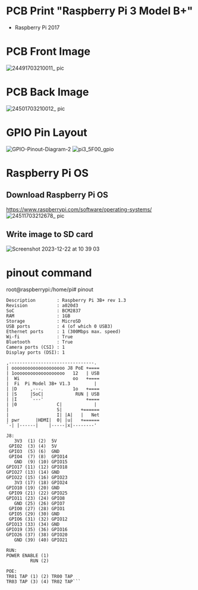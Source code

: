 # PCB Print "Raspberry Pi 3 Model B+"

* Raspberry Pi 2017

  
# PCB Front Image
![24491703210011_ pic](https://github.com/josthlee/RaspberryPi/assets/154501794/23eb04b2-7adc-4dc4-afde-67dee57959b3)

# PCB Back Image
![24501703210012_ pic](https://github.com/josthlee/RaspberryPi/assets/154501794/1e27949e-ac86-4e5f-a654-2afd30fb143a)

# GPIO Pin Layout
![GPIO-Pinout-Diagram-2](https://github.com/josthlee/RaspberryPi/assets/154501794/fd8dbf9b-531e-4d27-b869-e5b9e25bf5f0)
![pi3_5F00_gpio](https://github.com/josthlee/RaspberryPi/assets/154501794/bfdf7e4a-9877-494a-81d8-376a88019a92)

# Raspberry Pi OS

## Download Raspberry Pi OS

https://www.raspberrypi.com/software/operating-systems/
![24511703212678_ pic](https://github.com/josthlee/RaspberryPi/assets/154501794/63d6aaa9-2a5f-42d1-9a30-90124a6ac664)

## Write image to SD card
![Screenshot 2023-12-22 at 10 39 03](https://github.com/josthlee/RaspberryPi/assets/154501794/3aeb4dfc-cf77-4b08-b9aa-d8978025c0aa)

# pinout command

root@raspberrypi:/home/pi# pinout

```
Description        : Raspberry Pi 3B+ rev 1.3
Revision           : a020d3
SoC                : BCM2837
RAM                : 1GB
Storage            : MicroSD
USB ports          : 4 (of which 0 USB3)
Ethernet ports     : 1 (300Mbps max. speed)
Wi-fi              : True
Bluetooth          : True
Camera ports (CSI) : 1
Display ports (DSI): 1

,--------------------------------.
| oooooooooooooooooooo J8 PoE +====
| 1ooooooooooooooooooo   12   | USB
|  Wi                    oo   +====
|  Fi  Pi Model 3B+ V1.3         |
| |D     ,---.           1o   +====
| |S     |SoC|            RUN | USB
| |I     `---'                +====
| |0               C|            |
|                  S|       +======
|                  I| |A|   |   Net
| pwr      |HDMI|  0| |u|   +======
`-| |------|    |-----|x|--------'

J8:
   3V3  (1) (2)  5V    
 GPIO2  (3) (4)  5V    
 GPIO3  (5) (6)  GND   
 GPIO4  (7) (8)  GPIO14
   GND  (9) (10) GPIO15
GPIO17 (11) (12) GPIO18
GPIO27 (13) (14) GND   
GPIO22 (15) (16) GPIO23
   3V3 (17) (18) GPIO24
GPIO10 (19) (20) GND   
 GPIO9 (21) (22) GPIO25
GPIO11 (23) (24) GPIO8 
   GND (25) (26) GPIO7 
 GPIO0 (27) (28) GPIO1 
 GPIO5 (29) (30) GND   
 GPIO6 (31) (32) GPIO12
GPIO13 (33) (34) GND   
GPIO19 (35) (36) GPIO16
GPIO26 (37) (38) GPIO20
   GND (39) (40) GPIO21

RUN:
POWER ENABLE (1)
         RUN (2)

POE:
TR01 TAP (1) (2) TR00 TAP
TR03 TAP (3) (4) TR02 TAP```
